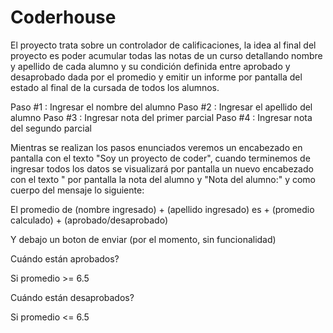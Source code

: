 # Coderhouse

El proyecto trata sobre un controlador de calificaciones, la idea al final del proyecto es poder acumular todas las notas de un curso detallando nombre y apellido de cada alumno y su condición definida entre aprobado y desaprobado dada por el promedio y emitir un informe por pantalla del estado al final de la cursada de todos los alumnos.



Paso #1 : Ingresar el nombre del alumno
Paso #2 : Ingresar el apellido del alumno
Paso #3 : Ingresar nota del primer parcial
Paso #4 : Ingresar nota del segundo parcial

Mientras se realizan los pasos enunciados veremos un encabezado en pantalla con el texto "Soy un proyecto de coder", cuando terminemos de ingresar todos los datos se visualizará por pantalla un nuevo encabezado con el texto " por pantalla la nota del alumno y "Nota del alumno:" y como cuerpo del mensaje lo siguiente:

El promedio de (nombre ingresado) + (apellido ingresado) es + (promedio calculado) + (aprobado/desaprobado)

Y debajo un boton de enviar (por el momento, sin funcionalidad)

Cuándo están aprobados?

Si promedio >= 6.5

Cuándo están desaprobados?

Si promedio <= 6.5
